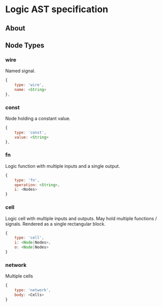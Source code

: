 # Logic AST specification

## About

## Node Types

### wire

Named signal.

```js
{
    type: 'wire',
    name: <String>
},
```

### const

Node holding a constant value.

```js
{
    type: 'const',
    value: <String>
},
```

### fn

Logic function with multiple inputs and a single output.

```js
{
    type: 'fn',
    operation: <String>,
    i: <Nodes>
}
```

### cell

Logic cell with multiple inputs and outputs.
May hold multiple functions / signals.
Rendered as a single rectangular block.

```js
{
    type: 'cell',
    i: <Node|Nodes>,
    o: <Node|Nodes>
}
```

### network

Multiple cells

```js
{
    type: 'network',
    body: <Cells>
}
```


